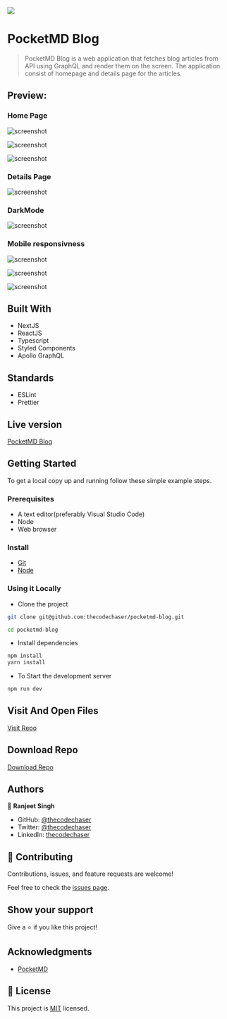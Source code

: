 ![](https://img.shields.io/badge/thecodechaser-blueviolet)

# PocketMD Blog

> PocketMD Blog is a web application that fetches blog articles from API using GraphQL and render them on the screen. The application consist of homepage and details page for the articles.

## Preview:

### Home Page

![screenshot](./public/homepage.png)

![screenshot](./public/articles.png)

![screenshot](./public/footer.png)

### Details Page

![screenshot](./public/details.png)

### DarkMode

![screenshot](./public/dark.png)

### Mobile responsivness

![screenshot](./public/homepage-m.png)

![screenshot](./public/article-m.png)

![screenshot](./public/footer-m.png)

## Built With

- NextJS
- ReactJS
- Typescript
- Styled Components
- Apollo GraphQL

## Standards

- ESLint
- Prettier

## Live version

[PocketMD Blog](https://pocketmd-blog.herokuapp.com/)

## Getting Started

To get a local copy up and running follow these simple example steps.

### Prerequisites

- A text editor(preferably Visual Studio Code)
- Node
- Web browser

### Install

- [Git](https://git-scm.com/downloads)
- [Node](https://nodejs.org/en/download/)

### Using it Locally

- Clone the project

```bash
git clone git@github.com:thecodechaser/pocketmd-blog.git

cd pocketmd-blog
```

- Install dependencies

```bash
npm install
yarn install
```

- To Start the development server

```bash
npm run dev
```

## Visit And Open Files

[Visit Repo](https://github.com/thecodechaser/pocketmd-blog)

## Download Repo

[Download Repo](https://github.com/thecodechaser/pocketmd-blog/archive/refs/heads/dev.zip)

## Authors

👤 **Ranjeet Singh**

- GitHub: [@thecodechaser](https://github.com/thecodechaser)
- Twitter: [@thecodechaser](https://twitter.com/thecodechaser)
- LinkedIn: [thecodechaser](https://linkedin.com/in/thecodechaser)

## 🤝 Contributing

Contributions, issues, and feature requests are welcome!

Feel free to check the [issues page](https://github.com/thecodechaser/pocketmd-blog/issues).

## Show your support

Give a ⭐️ if you like this project!

## Acknowledgments

- [PocketMD](https://pocketmd.ca)

## 📝 License

This project is [MIT](./LICENSE.md) licensed.
